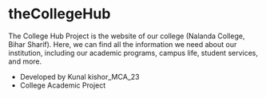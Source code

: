 # theCollegeHub
The College Hub Project is the website of our college (Nalanda College, Bihar Sharif). Here, we can find all the information we need about our institution, including our academic programs, campus life, student services, and more.

- Developed by Kunal kishor_MCA_23
- College Academic Project
